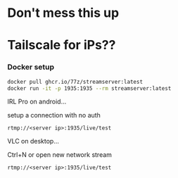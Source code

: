 # Don't mess this up

# Tailscale for iPs??

### Docker setup

```bash
docker pull ghcr.io/77z/streamserver:latest
docker run -it -p 1935:1935 --rm streamserver:latest
```

IRL Pro on android...

setup a connection with no auth
```
rtmp://<server ip>:1935/live/test
```

VLC on desktop...

Ctrl+N or open new network stream

```
rtmp://<server ip>:1935/live/test
```
